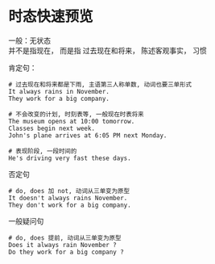 # 时态快速预览

一般：无状态 \
并不是指现在， 而是指 过去现在和将来， 陈述客观事实， 习惯



肯定句：
```text
# 过去现在和将来都是下雨, 主语第三人称单数, 动词也要三单形式
It always rains in November.
They work for a big company.

# 不会改变的计划, 时刻表等, 一般现在时表将来
The museum opens at 10:00 tomorrow.
Classes begin next week.
John's plane arrives at 6:05 PM next Monday.

# 表现阶段, 一段时间的
He's driving very fast these days.
```


否定句
```text
# do, does 加 not, 动词从三单变为原型
It doesn't always rains November.
They don't work for a big company.
```


一般疑问句
```text
# do, does 提前, 动词从三单变为原型
Does it always rain November ?
Do they work for a big company ?
```